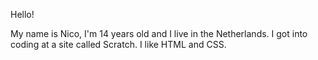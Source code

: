 Hello!

My name is Nico, I'm 14 years old and I live in the Netherlands.
I got into coding at a site called Scratch.
I like HTML and CSS.
